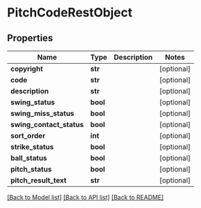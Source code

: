 # PitchCodeRestObject

## Properties
Name | Type | Description | Notes
------------ | ------------- | ------------- | -------------
**copyright** | **str** |  | [optional] 
**code** | **str** |  | [optional] 
**description** | **str** |  | [optional] 
**swing_status** | **bool** |  | [optional] 
**swing_miss_status** | **bool** |  | [optional] 
**swing_contact_status** | **bool** |  | [optional] 
**sort_order** | **int** |  | [optional] 
**strike_status** | **bool** |  | [optional] 
**ball_status** | **bool** |  | [optional] 
**pitch_status** | **bool** |  | [optional] 
**pitch_result_text** | **str** |  | [optional] 

[[Back to Model list]](../README.md#documentation-for-models) [[Back to API list]](../README.md#documentation-for-api-endpoints) [[Back to README]](../README.md)

